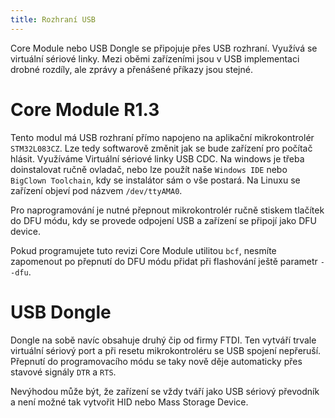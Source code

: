 ```yaml
---
title: Rozhraní USB
---
```


Core Module nebo USB Dongle se připojuje přes USB rozhraní. Využívá se virtuální sériové linky. Mezi oběmi zařízeními jsou v USB implementaci drobné rozdíly, ale zprávy a přenášené příkazy jsou stejné.

# Core Module R1.3

Tento modul má USB rozhraní přímo napojeno na aplikační mikrokontrolér `STM32L083CZ`. Lze tedy softwarově změnit jak se bude zařízení pro počítač hlásit. Využíváme Virtuální sériové linky USB CDC. Na windows je třeba doinstalovat ručně ovladač, nebo lze použít naše `Windows IDE` nebo `BigClown Toolchain`, kdy se instalátor sám o vše postará. Na Linuxu se zařízení objeví pod názvem `/dev/ttyAMA0`.

Pro naprogramování je nutné přepnout mikrokontrolér ručně stiskem tlačítek do DFU módu, kdy se provede odpojení USB a zařízení se připojí jako DFU device.

Pokud programujete tuto revizi Core Module utilitou `bcf`, nesmíte zapomenout po přepnutí do DFU módu přidat při flashování ještě parametr `--dfu`.

# USB Dongle

Dongle na sobě navíc obsahuje druhý čip od firmy FTDI. Ten vytváří trvale virtuální sériový port a při resetu mikrokontroléru se USB spojení nepřeruší. Přepnutí do programovacího módu se taky nově děje automaticky přes stavové signály `DTR` a `RTS`.

Nevýhodou může být, že zařízení se vždy tváří jako USB sériový převodník a není možné tak vytvořit HID nebo Mass Storage Device.
